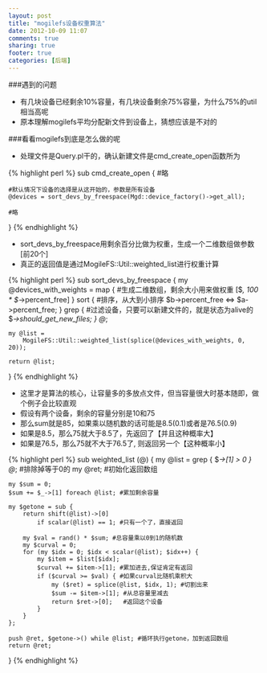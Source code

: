 ```yaml
---
layout: post
title: "mogilefs设备权重算法"
date: 2012-10-09 11:07
comments: true
sharing: true
footer: true
categories: [后端]
---
```


###遇到的问题
+ 有几块设备已经剩余10%容量，有几块设备剩余75%容量，为什么75%的util相当高呢
+ 原本理解mogilefs平均分配新文件到设备上，猜想应该是不对的

###看看mogilefs到底是怎么做的呢
+ 处理文件是Query.pl干的，确认新建文件是cmd_create_open函数所为

{% highlight perl %}
sub cmd_create_open {
    #略

    #默认情况下设备的选择是从这开始的，参数是所有设备
    @devices = sort_devs_by_freespace(Mgd::device_factory()->get_all); 

    #略
}
{% endhighlight %}

+ sort_devs_by_freespace用剩余百分比做为权重，生成一个二维数组做参数[前20个]
+ 真正的返回值是通过MogileFS::Util::weighted_list进行权重计算

{% highlight perl %}
sub sort_devs_by_freespace {
    my @devices_with_weights = map { #生成二维数组，剩余大小用来做权重
        [$_, 100 * $_->percent_free]
    } sort {  #排序，从大到小排序
        $b->percent_free <=> $a->percent_free;
    } grep {  #过滤设备，只要可以新建文件的，就是状态为alive的
        $_->should_get_new_files;
    } @_;

    my @list =
        MogileFS::Util::weighted_list(splice(@devices_with_weights, 0, 20));

    return @list;
}
{% endhighlight %}

+ 这里才是算法的核心，让容量多的多放点文件，但当容量很大时基本随即，做个例子会比较直观
+ 假设有两个设备，剩余的容量分别是10和75
+ 那么sum就是85，如果乘以随机数的话可能是8.5(0.1)或者是76.5(0.9)
+ 如果是8.5，那么75就大于8.5了，先返回了【并且这种概率大】
+ 如果是76.5，那么75就不大于76.5了, 则返回另一个【这种概率小】

{% highlight perl %}
sub weighted_list (@) {
    my @list = grep { $_->[1] > 0 } @_; #排除掉等于0的 
    my @ret; #初始化返回数组

    my $sum = 0;
    $sum += $_->[1] foreach @list; #累加剩余容量

    my $getone = sub {
        return shift(@list)->[0]
            if scalar(@list) == 1; #只有一个了，直接返回

        my $val = rand() * $sum; #总容量乘以0到1的随机数
        my $curval = 0;
        for (my $idx = 0; $idx < scalar(@list); $idx++) {
            my $item = $list[$idx];
            $curval += $item->[1]; #累加进去,保证肯定有返回
            if ($curval >= $val) { #如果curval比随机乘积大
                my ($ret) = splice(@list, $idx, 1); #切割出来
                $sum -= $item->[1]; #从总容量里减去
                return $ret->[0];   #返回这个设备
            }   
        }   
    };  

    push @ret, $getone->() while @list; #循环执行getone，加到返回数组
    return @ret;
}
{% endhighlight %}
